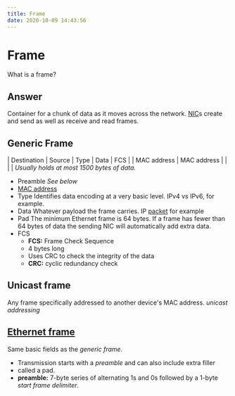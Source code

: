 ```yaml
---
title: Frame
date: 2020-10-09 14:43:56
---
```


# Frame 
What is a frame?

## Answer
Container for a chunk of data as it moves across the network.
[NIC](2020-10-09--14-30-49Z--nic.md)s create and send as well as receive and read frames.

## Generic Frame
| Destination | Source      | Type | Data | FCS |
| MAC address | MAC address |      |      |     |
_Usually holds at most 1500 bytes of data._

* Preamble
	*See below*
* [MAC address](2020-10-09--14-32-55Z--mac.md)
* Type
	Identifies data encoding at a very basic level. IPv4 vs IPv6, for example.
* Data
	Whatever payload the frame carries. IP [packet](2020-10-10--18-24-24Z--packet.md) for example
* Pad
	The minimum Ethernet frame is 64 bytes. If a frame has fewer than 64 bytes of
	data the sending NIC will automatically add extra data.
* FCS
	+ **FCS:** Frame Check Sequence
	+ 4 bytes long
	+ Uses CRC to check the integrity of the data
	+ **CRC:** cyclic redundancy check

## Unicast frame
Any frame specifically addressed to another device's MAC address.
*unicast addressing*

## [Ethernet frame](2021-06-26--07-20-17Z--ethernet_frame.md) 
Same basic fields as the *generic frame*.
* Transmission starts with a *preamble* and can also include extra filler
* called a pad.
* **preamble:** 7-byte series of alternating 1s and 0s followed by a 1-byte
	*start frame delimiter*.
